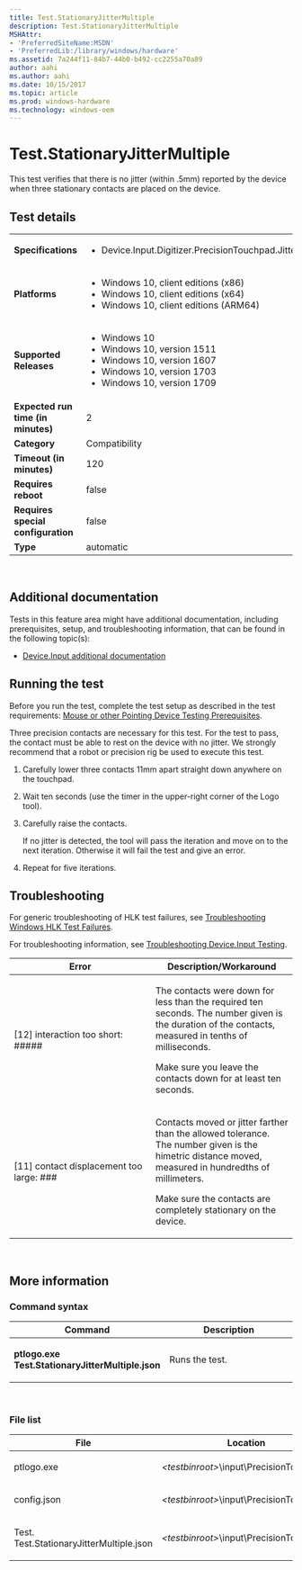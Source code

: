 ```yaml
---
title: Test.StationaryJitterMultiple
description: Test.StationaryJitterMultiple
MSHAttr:
- 'PreferredSiteName:MSDN'
- 'PreferredLib:/library/windows/hardware'
ms.assetid: 7a244f11-84b7-44b0-b492-cc2255a70a89
author: aahi
ms.author: aahi
ms.date: 10/15/2017
ms.topic: article
ms.prod: windows-hardware
ms.technology: windows-oem
---
```


# <span id="p_hlk_test.c9c3137b-3806-4fc0-add7-9b41093006dd"></span>Test.StationaryJitterMultiple


This test verifies that there is no jitter (within .5mm) reported by the device when three stationary contacts are placed on the device.

## Test details
|||
|---|---|
| **Specifications**  | <ul><li>Device.Input.Digitizer.PrecisionTouchpad.Jitter</li></ul> |  
| **Platforms**   | <ul><li>Windows 10, client editions (x86)</li><li>Windows 10, client editions (x64)</li><li>Windows 10, client editions (ARM64)</li></ul> |
| **Supported Releases** | <ul><li>Windows 10</li><li>Windows 10, version 1511</li><li>Windows 10, version 1607</li><li>Windows 10, version 1703</li><li>Windows 10, version 1709</li></ul> |
|**Expected run time (in minutes)**| 2 |
|**Category**| Compatibility |
|**Timeout (in minutes)**| 120 |
|**Requires reboot**| false |
|**Requires special configuration**| false |
|**Type**| automatic |

 

## <span id="Additional_documentation"></span><span id="additional_documentation"></span><span id="ADDITIONAL_DOCUMENTATION"></span>Additional documentation


Tests in this feature area might have additional documentation, including prerequisites, setup, and troubleshooting information, that can be found in the following topic(s):

-   [Device.Input additional documentation](device-input-additional-documentation.md)

## <span id="Running_the_test"></span><span id="running_the_test"></span><span id="RUNNING_THE_TEST"></span>Running the test


Before you run the test, complete the test setup as described in the test requirements: [Mouse or other Pointing Device Testing Prerequisites](mouse-or-other-pointing-device-testing-prerequisites.md).

Three precision contacts are necessary for this test. For the test to pass, the contact must be able to rest on the device with no jitter. We strongly recommend that a robot or precision rig be used to execute this test.

1.  Carefully lower three contacts 11mm apart straight down anywhere on the touchpad.

2.  Wait ten seconds (use the timer in the upper-right corner of the Logo tool).

3.  Carefully raise the contacts.

    If no jitter is detected, the tool will pass the iteration and move on to the next iteration. Otherwise it will fail the test and give an error.

4.  Repeat for five iterations.

## <span id="Troubleshooting"></span><span id="troubleshooting"></span><span id="TROUBLESHOOTING"></span>Troubleshooting


For generic troubleshooting of HLK test failures, see [Troubleshooting Windows HLK Test Failures](..\user\troubleshooting-windows-hlk-test-failures.md).

For troubleshooting information, see [Troubleshooting Device.Input Testing](troubleshooting-deviceinput-testing.md).

<table>
<colgroup>
<col width="50%" />
<col width="50%" />
</colgroup>
<thead>
<tr class="header">
<th>Error</th>
<th>Description/Workaround</th>
</tr>
</thead>
<tbody>
<tr class="odd">
<td><p>[12] interaction too short: #####</p></td>
<td><p>The contacts were down for less than the required ten seconds. The number given is the duration of the contacts, measured in tenths of milliseconds.</p>
<p>Make sure you leave the contacts down for at least ten seconds.</p></td>
</tr>
<tr class="even">
<td><p>[11] contact displacement too large: ###</p></td>
<td><p>Contacts moved or jitter farther than the allowed tolerance. The number given is the himetric distance moved, measured in hundredths of millimeters.</p>
<p>Make sure the contacts are completely stationary on the device.</p></td>
</tr>
</tbody>
</table>

 

## <span id="More_information"></span><span id="more_information"></span><span id="MORE_INFORMATION"></span>More information


### <span id="Command_syntax"></span><span id="command_syntax"></span><span id="COMMAND_SYNTAX"></span>Command syntax

<table>
<colgroup>
<col width="50%" />
<col width="50%" />
</colgroup>
<thead>
<tr class="header">
<th>Command</th>
<th>Description</th>
</tr>
</thead>
<tbody>
<tr class="odd">
<td><p><strong>ptlogo.exe Test.StationaryJitterMultiple.json</strong></p></td>
<td><p>Runs the test.</p></td>
</tr>
</tbody>
</table>

 

### <span id="File_list"></span><span id="file_list"></span><span id="FILE_LIST"></span>File list

<table>
<colgroup>
<col width="50%" />
<col width="50%" />
</colgroup>
<thead>
<tr class="header">
<th>File</th>
<th>Location</th>
</tr>
</thead>
<tbody>
<tr class="odd">
<td><p>ptlogo.exe</p></td>
<td><p><em>&lt;testbinroot&gt;</em>\input\PrecisionTouchpad\</p></td>
</tr>
<tr class="even">
<td><p>config.json</p></td>
<td><p><em>&lt;testbinroot&gt;</em>\input\PrecisionTouchpad\</p></td>
</tr>
<tr class="odd">
<td><p>Test. Test.StationaryJitterMultiple.json</p></td>
<td><p><em>&lt;testbinroot&gt;</em>\input\PrecisionTouchpad\</p></td>
</tr>
</tbody>
</table>

 

 

 






